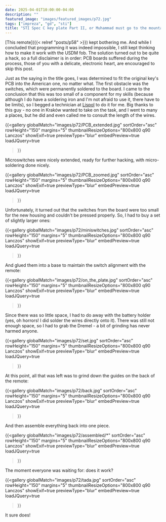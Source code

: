 ```yaml
---
date: 2025-04-01T10:00:00-04:00
description: ""
featured_image: "images/featured_images/p72.jpg"
tags: ["impreza", "gd", "sti"]
title: "STI Spec C key plate Part II, or Muhammad must go to the mountain!"
---
```


[This remote]({{< relref "posts/p58" >}}) kept bothering me. And while I
concluded that programming it was indeed impossible, I still kept thinking how
to make it work with the USDM fob. The solution turned out to be quite a hack,
so a full disclaimer is in order: PCB boards suffered during the process, those
of you with a delicate, electronic heart, are encouraged to skip this post.

Just as the saying in the title goes, I was determined to fit the original
key's PCB into the American one, no matter what. The first obstacle was the
switches, which were permanently soldered to the board. I came to the
conclusion that this was too small of a component for my skills (because
although I do have a soldering iron and I'm not afraid to use it, there have to
be limits), so I begged a technician at
[Lispol](https://lispol.com/aktualnosci/serwis-elektroniki-i-malego-agd) to do
it for me. Big thanks to this guy - no one in Kraków wanted to take on the
task, and I went to many a places, but he did and even called me to consult the
length of the wires.

{{<gallery
    globalMatch="images/p72/PCB_extended.jpg"
    sortOrder="asc"
    rowHeight="150"
    margins="5"
    thumbnailResizeOptions="800x800 q90 Lanczos"
    showExif=true
    previewType="blur"
    embedPreview=true
    loadJQuery=true
>}}

Microswitches were nicely extended, ready for further hacking, with
micro-soldering done nicely.

{{<gallery
    globalMatch="images/p72/PCB_zoomed.jpg"
    sortOrder="asc"
    rowHeight="150"
    margins="5"
    thumbnailResizeOptions="800x800 q90 Lanczos"
    showExif=true
    previewType="blur"
    embedPreview=true
    loadJQuery=true
>}}

Unfortunately, it turned out that the switches from the board were too small
for the new housing and couldn't be pressed properly. So, I had to buy a set of
slightly larger ones:

{{<gallery
    globalMatch="images/p72/miniswitches.jpg"
    sortOrder="asc"
    rowHeight="150"
    margins="5"
    thumbnailResizeOptions="800x800 q90 Lanczos"
    showExif=true
    previewType="blur"
    embedPreview=true
    loadJQuery=true
>}}

And glued them into a base to maintain the switch alignment with the remote:

{{<gallery
    globalMatch="images/p72/on_the_plate.jpg"
    sortOrder="asc"
    rowHeight="150"
    margins="5"
    thumbnailResizeOptions="800x800 q90 Lanczos"
    showExif=true
    previewType="blur"
    embedPreview=true
    loadJQuery=true
>}}

Since there was so little space, I had to do away with the battery holder (yes,
oh horrors! I did solder the wires directly onto it). There was still not
enough space, so I had to grab the Dremel - a bit of grinding has never harmed
anyone.

{{<gallery
    globalMatch="images/p72/set.jpg"
    sortOrder="asc"
    rowHeight="150"
    margins="5"
    thumbnailResizeOptions="800x800 q90 Lanczos"
    showExif=true
    previewType="blur"
    embedPreview=true
    loadJQuery=true
>}}

At this point, all that was left was to grind down the guides on the back of
the remote:

{{<gallery
    globalMatch="images/p72/back.jpg"
    sortOrder="asc"
    rowHeight="150"
    margins="5"
    thumbnailResizeOptions="800x800 q90 Lanczos"
    showExif=true
    previewType="blur"
    embedPreview=true
    loadJQuery=true
>}}

And then assemble everything back into one piece.

{{<gallery
    globalMatch="images/p72/assembled/*"
    sortOrder="asc"
    rowHeight="150"
    margins="5"
    thumbnailResizeOptions="800x800 q90 Lanczos"
    showExif=true
    previewType="blur"
    embedPreview=true
    loadJQuery=true
>}}

The moment everyone was waiting for: does it work?

{{<gallery
    globalMatch="images/p72/tada.jpg"
    sortOrder="asc"
    rowHeight="150"
    margins="5"
    thumbnailResizeOptions="800x800 q90 Lanczos"
    showExif=true
    previewType="blur"
    embedPreview=true
    loadJQuery=true
>}}

It sure does!
